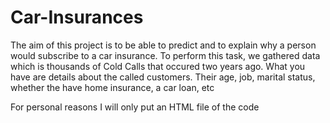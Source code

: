 # Car-Insurances
The aim of this project is to be able to predict and to explain why a person would subscribe to a car insurance. To perform this task, we gathered data which is thousands of Cold Calls that occured two years ago. 
What you have are details about the called customers. Their age, job, marital status, whether the have home insurance, a car loan, etc

For personal reasons I will only put an HTML file of the code
